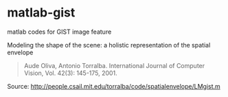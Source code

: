 # matlab-gist
matlab codes for GIST image feature

Modeling the shape of the scene: a holistic representation of the spatial envelope
> Aude Oliva, Antonio Torralba. 
> International Journal of Computer Vision, Vol. 42(3): 145-175, 2001.

Source: http://people.csail.mit.edu/torralba/code/spatialenvelope/LMgist.m
